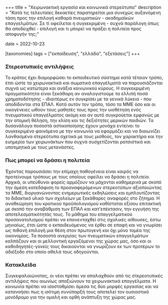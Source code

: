 +++
title = "Χειρωνακτική εργασία και κοινωνικά στερεότυπα"
description = "Κατά τις τελευταίες δεκαετίες παρατηρείται μια συνεχώς αυξανόμενη τάση προς την επιλογή καθαρά πνευματικών - ακαδημαϊκών επαγγελμάτων. Σε τί οφείλεται η συγκεκριμένη - συχνά παράλογη όπως θα αποδειχθεί - επιλογή και τι μπορεί να πράξει η πολιτεία προς αποφυγήν της;"

date = 2022-10-23

[taxonomies]
tags = ["εκπαίδευση", "ελλάδα", "εξετάσεις"]
+++

### Στερεοτυπικές αντιλήψεις

Το κράτος έχει διαμορφώσει το εκπαιδευτικό σύστημα κατά τέτοιον τρόπο, έτσι ώστε τα χειρωνακτικά και σωματικά επαγγέλματά να παρουσιάζονται συχνά ως κατώτερα και ανάξια κοινωνικού κύρους. Η συγκεκριμένη πραγματικότητα είναι ξεκάθαρη αν αναλογιστούμε τα ελλιπή ποσά χρηματοδότησης - ιδιαιτέρως εν συγκρίσει με τα γενικά λύκεια - που αποδίδονται στα ΕΠΑΛ. Κατά αυτόν τον τρόπο, τόσο τα ΜΜΕ όσο και οι οικογένειες ωθούν τους μαθητές τους προς την υιοθέτηση ενός πνευματικού επαγγέλματος ακόμη και αν αυτό συγκρούεται εμφανώς με την ατομική θέληση, την κλίση και τις δεξιότητες μερικών παιδιών. Τα δυσανάλογα ποσοστά αστικοποίησης έχουν μονάχα εντείνει το συγκεκριμένο φαινόμενο με την κοινωνία να εφαρμόζει και να διαιωνίζει λανθασμένα στερεότυπα σχετικά με τους μισθούς, τον χαρακτήρα και την ευημερία των χειρωνάκτων που συχνά συσχετίζονται ρατσιστικά και υποτιμητικά με τους μετανάστες.

### Πως μπορεί να δράσει η πολιτεία

Έχοντας παρουσιάσει την επίμαχη παθογένεια είναι καιρός να προτείνουμε τρόπους με τους οποίους οφείλει να δράσει η πολιτεία. Αρχικά, οι υπεύθυνοι φορείς αρμόζουν να μάχονται καθημερινά με σκοπό την άμεση κατεδάφιση το προαναφερόμενων στερεοτύπων αξιοποιώντας τα ΜΜΕ, διοργανώνοντας ενημερωτικές εκδηλώσεις και εμπλουτίζοντας το διδακτικό υλικό των σχολείων με ξεκάθαρες αναφορές στο ζήτημα. Η αναθεώρηση του κρατικού προϋπολογισμού καθίσταται εξίσου επιτακτική με σκοπό την αναβάθμιση των ΕΠΑΛ και κατ'επέκτασιν, την εγγυήση της αποτελεσματικότητάς τους. Το μάθημα του επαγγελματικού προσανατολισμού πρέπει να επανενταχθεί στις σχολικές αίθουσες, έστω μηνιαίως, έτσι ώστε ο εκπαιδευόμενος να έρθει σε επαφή και να γνωρίσει ως πιθανή επιλογή μια θέση στον πρωτογενή και όχι μόνο τομέα της οικονομίας. Τα ποσοστά ανεργίας των πνευματικών επαγγελμάτων καλπάζουν και οι μελλοντική εργαζόμενοι της χώρας μας, όσο και οι καθοδηγητές-γονείς τους δικαιούνται να γνωρίζουν εκ των προτέρων το αδιέξοδο στο οποίο αθελά τους οδηγούνται.

### Κατακλείδα

Συγκεφαλαιώνοτας, οι νέοι πρέπει να απαλαχθούν από τις στερεοτυπικές αντιλήψεις που αιωνίως απαξιώνουν τα χειρωνακτικά επαγγέλματα. Η κοινωνία πρέπει να ισοσταθμίσει άμεσα τις δύο μορφές εργασίας και να κατανοήσει πως η ισότιμη συνύπαρξή τους αποτελεί τον ουσιαστικό μονόδρομο για την ομαλή και ορθή ανάπτυξη της χώρας μας.
